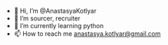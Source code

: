 - 👋 Hi, I’m @AnastasyaKotlyar
- 👀 I’m sourcer, recruiter
- 🌱 I’m currently learning python
- 📫 How to reach me anastasya.kotlyar@gmail.com

<!---
AnastasyaKotlyar/AnastasyaKotlyar is a ✨ special ✨ repository because its `README.md` (this file) appears on your GitHub profile.
You can click the Preview link to take a look at your changes.
--->

